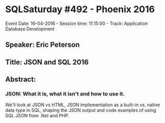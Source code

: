 # SQLSaturday #492 - Phoenix 2016
Event Date: 16-04-2016 - Session time: 11:15:00 - Track: Application  Database Development
## Speaker: Eric Peterson
## Title: JSON and SQL 2016
## Abstract:
### JSON: What it is, what it isn't and how to use it.
We'll look at JSON vs HTML, JSON implementation as a built-in vs. native data type in SQL, shaping the JSON output and code examples of using SQL JSON from .Net and PHP.
